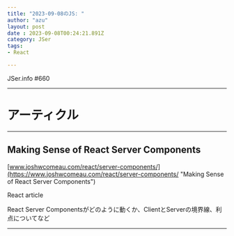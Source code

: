 ```yaml
---
title: "2023-09-08のJS: "
author: "azu"
layout: post
date : 2023-09-08T00:24:21.891Z
category: JSer
tags:
- React

---
```


JSer.info #660

----

<h1 class="site-genre">アーティクル</h1>

----

## Making Sense of React Server Components
[www.joshwcomeau.com/react/server-components/](https://www.joshwcomeau.com/react/server-components/ "Making Sense of React Server Components")
<p class="jser-tags jser-tag-icon"><span class="jser-tag">React</span> <span class="jser-tag">article</span></p>

React Server Componentsがどのように動くか、ClientとServerの境界線、利点についてなど


----
